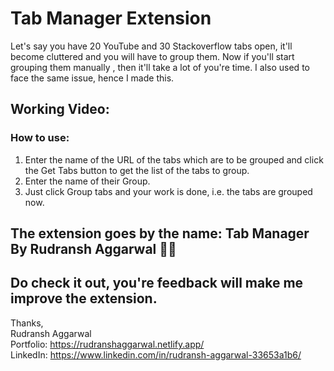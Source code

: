 # Tab Manager Extension 
Let's say you have 20 YouTube and 30 Stackoverflow tabs open, it'll become cluttered and you will have to group them. Now if you'll start grouping them manually , then it'll take a lot of you're time.
I also used to face the same issue, hence I made this.

## Working Video: 


### How to use:
1) Enter the name of the URL of the tabs which are to be grouped and click the Get Tabs button to get the list of the tabs to group.
2) Enter the name of their Group.
3) Just click Group tabs and your work is done, i.e. the tabs are grouped now.

## The extension goes by the name: Tab Manager By Rudransh Aggarwal 🧑‍💻

## Do check it out, you're feedback will make me improve the extension. 

Thanks, <br/>
Rudransh Aggarwal <br/>
Portfolio: https://rudranshaggarwal.netlify.app/ <br/>
LinkedIn: https://www.linkedin.com/in/rudransh-aggarwal-33653a1b6/ <br/>

